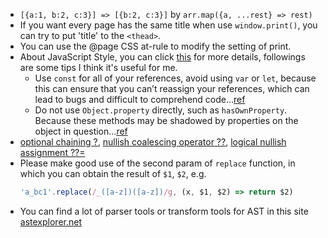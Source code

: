 - `[{a:1, b:2, c:3}] => [{b:2, c:3}]` by `arr.map({a, ...rest} => rest)` 
- If you want every page has the same title when use `window.print()`, you can try to put 'title' to the `<thead>`.
- You can use the @page CSS at-rule to modify the setting of print.
- About JavaScript Style, you can click [this](https://github.com/airbnb/javascript) for more details, followings are some tips I think it's useful for me.
  - Use `const` for all of your references, avoid using `var` or `let`, because this can ensure that you can’t reassign your references, which can lead to bugs and difficult to comprehend code...[ref](https://github.com/airbnb/javascript#references--prefer-const)
  - Do not use `Object.property` directly, such as `hasOwnProperty`. Because these methods may be shadowed by properties on the object in question...[ref](https://github.com/airbnb/javascript#objects--prototype-builtins)
- [optional chaining ?](https://developer.mozilla.org/en-US/docs/Web/JavaScript/Reference/Operators/Optional_chaining), [nullish coalescing operator ??](https://developer.mozilla.org/en-US/docs/Web/JavaScript/Reference/Operators/Nullish_coalescing_operator), [logical nullish assignment ??=](https://developer.mozilla.org/en-US/docs/Web/JavaScript/Reference/Operators/Logical_nullish_assignment)
- Please make good use of the second param of `replace` function, in which you can obtain the result of `$1`, `$2`, e.g.
  ```javascript
  'a_bc1'.replace(/_([a-z])([a-z])/g, (x, $1, $2) => return $2)
  ```
- You can find a lot of parser tools or transform tools for AST in this site [astexplorer.net](https://astexplorer.net/)